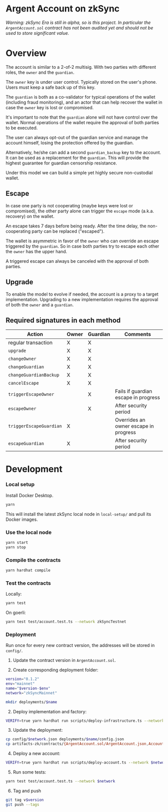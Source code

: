 # Argent Account on zkSync

_Warning: zkSync Era is still in alpha, so is this project. In particular the `ArgentAccount.sol` contract has not been audited yet and should not be used to store significant value._

# Overview

The account is similar to a 2-of-2 multisig. With two parties with different roles, the `owner` and the `guardian`.

The `owner` key is under user control. Typically stored on the user's phone. Users must keep a safe back up of this key.

The `guardian` is both as a co-validator for typical operations of the wallet (including fraud monitoring), and an actor that can help recover the wallet in case the `owner` key is lost or compromised.

It's important to note that the `guardian` alone will not have control over the wallet. Normal operations of the wallet require the approval of both parties to be executed.

The user can always opt-out of the guardian service and manage the account himself, losing the protection offered by the guardian.

Alternatively, he/she can add a second `guardian_backup` key to the account. It can be used as a replacement for the `guardian`. This will provide the highest guarantee for guardian censorship resistance.

Under this model we can build a simple yet highly secure non-custodial wallet.

## Escape

In case one party is not cooperating (maybe keys were lost or compromised), the other party alone can trigger the `escape` mode (a.k.a. recovery) on the wallet.

An escape takes 7 days before being ready. After the time delay, the non-cooperating party can be replaced ("escaped").

The wallet is asymmetric in favor of the `owner` who can override an escape triggered by the `guardian`. So in case both parties try to escape each other the `owner` has the upper hand.

A triggered escape can always be canceled with the approval of both parties.

## Upgrade

To enable the model to evolve if needed, the account is a proxy to a target implementation. Upgrading to a new implementation requires the approval of both the `owner` and a `guardian`.

## Required signatures in each method

| Action                  | Owner | Guardian | Comments                              |
| ----------------------- | ----- | -------- | ------------------------------------- |
| regular transaction     | X     | X        |                                       |
| `upgrade`               | X     | X        |                                       |
| `changeOwner`           | X     | X        |                                       |
| `changeGuardian`        | X     | X        |                                       |
| `changeGuardianBackup`  | X     | X        |                                       |
| `cancelEscape`          | X     | X        |                                       |
| `triggerEscapeOwner`    |       | X        | Fails if guardian escape in progress  |
| `escapeOwner`           |       | X        | After security period                 |
| `triggerEscapeGuardian` | X     |          | Overrides an owner escape in progress |
| `escapeGuardian`        | X     |          | After security period                 |

# Development

### Local setup

Install Docker Desktop.

```bash
yarn
```

This will install the latest zkSync local node in `local-setup/` and pull its Docker images.

### Use the local node

```bash
yarn start
yarn stop
```

### Compile the contracts

```bash
yarn hardhat compile
```

### Test the contracts

Locally:

```bash
yarn test
```

On goerli:

```bash
yarn test test/account.test.ts --network zkSyncTestnet
```

### Deployment

Run once for every new contract version, the addresses will be stored in `config/`.

1. Update the contract version in `ArgentAccount.sol`.

2. Create corresponding deployment folder:

```bash
version="0.1.2"
env="mainnet"
name="$version-$env"
network="zkSyncMainnet"

mkdir deployments/$name
```

2. Deploy implementation and factory:

```bash
VERIFY=true yarn hardhat run scripts/deploy-infrastructure.ts --network $network
```

3. Update the deployment:

```bash
cp config/$network.json deployments/$name/config.json
cp artifacts-zk/contracts/{ArgentAccount.sol/ArgentAccount.json,AccountFactory.sol/AccountFactory.json} deployments/$name
```

4. Deploy a new account:

```bash
VERIFY=true yarn hardhat run scripts/deploy-account.ts --network $network
```

5. Run some tests:

```bash
yarn test test/account.test.ts --network $network
```

6. Tag and push

```bash
git tag v$version
git push --tags
```
